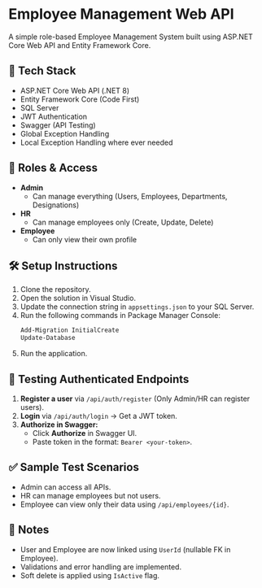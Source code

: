 
# Employee Management Web API

A simple role-based Employee Management System built using ASP.NET Core Web API and Entity Framework Core.

## 🔧 Tech Stack
- ASP.NET Core Web API (.NET 8) 
- Entity Framework Core (Code First)
- SQL Server
- JWT Authentication
- Swagger (API Testing)
- Global Exception Handling
- Local Exception Handling where ever needed

## 👥 Roles & Access
- **Admin**
  - Can manage everything (Users, Employees, Departments, Designations)
- **HR**
  - Can manage employees only (Create, Update, Delete)
- **Employee**
  - Can only view their own profile

## 🛠️ Setup Instructions

1. Clone the repository.
2. Open the solution in Visual Studio.
3. Update the connection string in `appsettings.json` to your SQL Server.
4. Run the following commands in Package Manager Console:
   ```bash
   Add-Migration InitialCreate
   Update-Database
   ```
5. Run the application.

## 🔐 Testing Authenticated Endpoints

1. **Register a user** via `/api/auth/register` (Only Admin/HR can register users).
2. **Login** via `/api/auth/login` → Get a JWT token.
3. **Authorize in Swagger:**
   - Click **Authorize** in Swagger UI.
   - Paste token in the format: `Bearer <your-token>`.

## ✅ Sample Test Scenarios

- Admin can access all APIs.
- HR can manage employees but not users.
- Employee can view only their data using `/api/employees/{id}`.

## 🔎 Notes

- User and Employee are now linked using `UserId` (nullable FK in Employee).
- Validations and error handling are implemented.
- Soft delete is applied using `IsActive` flag.
